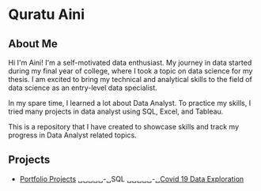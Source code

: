 # Quratu Aini 
## About Me
Hi I'm Aini! I'm a self-motivated data enthusiast. My journey in data started during my final year of college, where I took a topic on data science for my thesis. I am excited to bring my technical and analytical skills to the field of data science as an entry-level data specialist.

In my spare time, I learned a lot about Data Analyst. To practice my skills, I tried many projects in data analyst using SQL, Excel, and Tableau.

This is a repository that I have created to showcase skills and track my progress in Data Analyst related topics.

## Projects
- [Portfolio Projects](https://github.com/quratuaini/My-Portfolio)
  ␣␣␣␣␣-␣SQL
    ␣␣␣␣␣-␣[Covid 19 Data Exploration](https://github.com/quratuaini/My-Portfolio/blob/main/Covid19%20Data%20Exploration%20SQL.sql)


